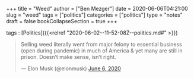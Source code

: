 +++
title = "Weed"
author = ["Ben Mezger"]
date = 2020-06-06T04:21:00
slug = "weed"
tags = ["politics"]
categories = ["politics"]
type = "notes"
draft = false
bookCollapseSection = true
+++

tags
: [Politics]({{<relref "2020-06-02--11-52-08Z--politics.md#" >}})

<blockquote class="twitter-tweet" data-lang="en" data-dnt="true" data-theme="dark"><p lang="en" dir="ltr">Selling weed literally went from major felony to essential business (open during pandemic) in much of America &amp; yet many are still in prison. Doesn’t make sense, isn’t right.</p>&mdash; Elon Musk (@elonmusk) <a href="https://twitter.com/elonmusk/status/1269163651958595584?ref_src=twsrc%5Etfw">June 6, 2020</a></blockquote> <script async src="https://platform.twitter.com/widgets.js" charset="utf-8"></script>
